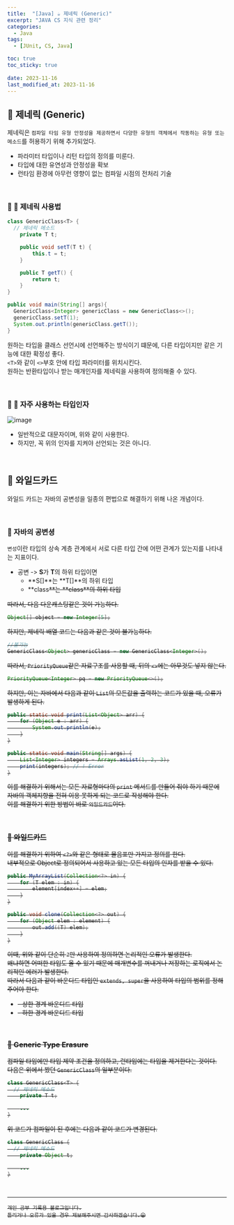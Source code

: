 ```yaml
---
title:  "[Java] ☕ 제네릭 (Generic)"
excerpt: "JAVA CS 지식 관련 정리"
categories:
  - Java
tags:
  - [JUnit, CS, Java]

toc: true
toc_sticky: true
 
date: 2023-11-16
last_modified_at: 2023-11-16
---
```


## 📖 제네릭 (Generic)

제네릭은 `컴파일 타임 유형 안정성을 제공하면서 다양한 유형의 객체에서 작동하는 유형 또는 메소드`를 허용하기 위해 추가되었다.  

- 파라미터 타입이나 리턴 타입의 정의를 미룬다.
- 타입에 대한 유연성과 안정성을 확보
- 런타임 환경에 아무런 영향이 없는 컴파일 시점의 전처리 기술

<br>

### 🍄 📖 제네릭 사용법

```java
class GenericClass<T> {
  // 제네릭 메소드
    private T t;

    public void setT(T t) {
        this.t = t;
    }

    public T getT() {
        return t;
    }
}

public void main(String[] args){
  GenericClass<Integer> genericClass = new GenericClass<>();
  genericClass.setT(1);
  System.out.println(genericClass.getT());
}
```

원하는 타입을 클래스 선언시에 선언해주는 방식이기 떄문에, 다른 타입이지만 같은 기능에 대한 확정성 좋다.  
`<T>`와 같이 `<>`부호 안에 타입 파라미터를 위치시킨다.  
원하는 반환타입이나 받는 매개인자를 제네릭을 사용하여 정의해줄 수 있다.  


<br>

### 🍄 📖 자주 사용하는 타입인자

![image](https://github.com/yyechan0602/yyechan0602.github.io/assets/37824506/4e4d1105-45df-47e4-8da4-1bdd36a8f833)

- 일반적으로 대문자이며, 위와 같이 사용한다. 
- 하지만, 꼭 위의 인자를 지켜야 선언되는 것은 아니다.

<br>

## 📖 와일드카드

와일드 카드는 자바의 공변성을 일종의 편법으로 해결하기 위해 나온 개념이다.  

<br>

### 🍄 자바의 공변셩

`변성`이란 타입의 상속 계층 관계에서 서로 다른 타입 간에 어떤 관계가 있는지를 나타내는 지표이다.  

- 공변 -> **S**가 **T**의 하위 타입이면
  - **S[]**는 **T[]**의 하위 타입
  - **class<S>**는 **class<T>**의 하위 타입

따라서, 다음 다운캐스팅같은 것이 가능하다.  

```java
Object[] object = new Integer[5];
```

하지만, 제네릭 배열 코드는 다음과 같은 것이 불가능하다.  

```java
//불가능
GenericClass<Object> genericClass = new GenericClass<Integer>();
```

따라서, `PriorityQueue`같은 자료구조를 사용할 때, 뒤의 `<>`에는 아무것도 넣지 않는다.  

```java
PriorityQueue<Integer> pq = new PriorityQueue<>();
```

하지만, 이는 자바에서 다음과 같이 `List`의 모든값을 출력하는 코드가 있을 때, 오류가 발생하게 된다.  

```java
public static void print(List<Object> arr) {
    for (Object e : arr) {
        System.out.println(e);
    }
}

public static void main(String[] args) {
    List<Integer> integers = Arrays.asList(1, 2, 3);
    print(integers); // ! Error
}
```

이를 해결하기 위해서는 모든 자료형마다의 `print` 메서드를 만들어 줘야 하기 때문에 자바의 객체지향을 전혀 이용 못하게 되는 코드로 작성해야 한다.  
이를 해결하기 위한 방법이 바로 `와일드카드`이다.   

<br>

### 🍄 와일드카드

이를 해결하기 위하여 `<?>`와 같은 형태로 물음표만 가지고 정의를 한다.  
내부적으로 Object로 정의되어서 사용하고 있는 모든 타입의 인자를 받을 수 있다.  

```java
public MyArrayList(Collection<?> in) {
    for (T elem : in) {
        element[index++] = elem;
    }
}

public void clone(Collection<?> out) {
    for (Object elem : element) {
        out.add((T) elem);
    }
}
```

이때, 위와 같이 단순히 `?`만 사용하여 정의하면 논리적인 오류가 발생한다.  
왜냐하면 어떠한 타입도 올 수 있기 때문에 매개변수를 꺼내거나 저장하는 로직에서 논리적인 에러가 발생한다.  
따라서 다음과 같이 바운디드 타입인 `extends, super`을 사용하여 타입의 범위를 정해주어야 한다.  

- <? extends T>
  - 상한 경계 바운디드 타입
- <? super T>
  - 하한 경계 바운디드 타입


<br>

### 🍄 Generic Type Erasure

컴파일 타임에만 타입 제약 조건을 정의하고, 런타임에는 타입을 제거한다는 것이다.  
다음은 위에서 봤던 `GenericClass`의 일부분이다.

```java
class GenericClass<T> {
  // 제네릭 메소드
    private T t;

    ...
}
```

위 코드가 컴파일이 된 후에는 다음과 같이 코드가 변경된다.  

```java
class GenericClass {
  // 제네릭 메소드
    private Object t;

    ...
}
```

<br>

***
    개인 공부 기록용 블로그입니다.
    틀리거나 오류가 있을 경우 제보해주시면 감사하겠습니다.😁